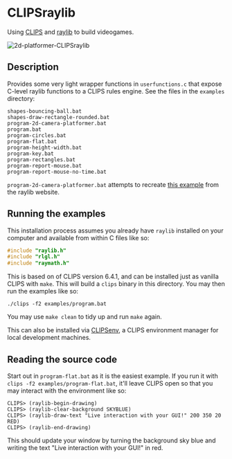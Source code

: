 # CLIPSraylib

Using
[CLIPS](https://www.clipsrules.net/)
and
[raylib](https://www.raylib.com/)
to build videogames.

![2d-platformer-CLIPSraylib](https://github.com/user-attachments/assets/52a75193-6ff8-40bd-8c70-83ceddcb7b68)

## Description

Provides some very light wrapper functions in `userfunctions.c`
that expose C-level raylib functions to a CLIPS rules engine.
See the files in the `examples` directory:

```
shapes-bouncing-ball.bat
shapes-draw-rectangle-rounded.bat
program-2d-camera-platformer.bat
program.bat
program-circles.bat
program-flat.bat
program-height-width.bat
program-key.bat
program-rectangles.bat
program-report-mouse.bat
program-report-mouse-no-time.bat
```

`program-2d-camera-platformer.bat` attempts to recreate
[this example](https://www.raylib.com/examples/core/loader.html?name=core_automation_events)
from the raylib website.

## Running the examples

This installation process assumes you already have `raylib` installed on your computer
and available from within C files like so:

```c
#include "raylib.h"
#include "rlgl.h"
#include "raymath.h"
```

This is based on of CLIPS version 6.4.1, and can be installed just as vanilla CLIPS
with `make`. This will build a `clips` binary in this directory. You may then run
the examples like so:

```
./clips -f2 examples/program.bat
```

You may use `make clean` to tidy up and run `make` again.

This can also be installed via [CLIPSenv](https://github.com/mrryanjohnston/CLIPSenv),
a CLIPS environment manager for local development machines.

## Reading the source code

Start out in `program-flat.bat` as it is the easiest example.
If you run it with `clips -f2 examples/program-flat.bat`, it'll leave CLIPS open
so that you may interact with the environment like so:

```
CLIPS> (raylib-begin-drawing)
CLIPS> (raylib-clear-background SKYBLUE)
CLIPS> (raylib-draw-text "Live interaction with your GUI!" 200 350 20 RED)
CLIPS> (raylib-end-drawing)
```

This should update your window by turning the background sky blue
and writing the text "Live interaction with your GUI!" in red.
